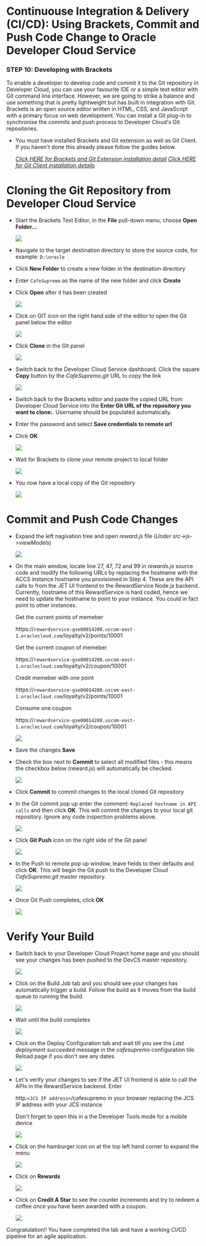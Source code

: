 

# Continuouse Integration & Delivery (CI/CD): Using Brackets, Commit and Push Code Change to Oracle Developer Cloud Service


### **STEP 10**: Developing with Brackets

To enable a developer to develop code and commit it to the Git repository in Developer Cloud, you can use your favourite IDE or a simple text editor with Git command line interface. However, we are going to strike a balance and use something that is pretty lightweight but has built in integration with Git. Brackets is an open source editor written in HTML, CSS, and JavaScript with a primary focus on web development. You can install a Git plug-in to synchronise the commits and push process to Developer Cloud's Git repositories.

- You must have installed Brackets and Git extension as well as Git Client. If you haven't done this already please follow the guides below.

  *[Click HERE for Brackets and Git Extension installation detail](BRACKETSinstall.md)*
  *[Click HERE for Git Client installation details](GITCLIENTinstall.md)*


# Cloning the Git Repository from Developer Cloud Service

- Start the Brackets Text Editor, in the **File** pull-down menu, choose **Open Folder...**

  ![](images/84.png)

- Navigate to the target destination directory to store the source code, for example: `D:\oracle`

- Click **New Folder** to create a new folder in the destination directory

- Enter `CafeSupremo` as the name of the new folder and click **Create**

- Click **Open** after it has been created

  ![](images/85.png)
  
- Click on GIT icon on the right hand side of the editor to open the Git panel below the editor

  ![](images/86.png)
  
- Click **Clone** in the Git panel

  ![](images/87.png)

- Switch back to the Developer Cloud Service dashboard. Click the square **Copy** button by the *CafeSupremo.git* URL to copy the link

  ![](images/88.png)
  
- Switch back to the Brackets editor and paste the copied URL from Developer Cloud Service into the **Enter Git URL of the repository you want to clone:**. Username should be populated automatically.

- Enter the password and select **Save credentials to remote url**

- Click **OK**

  ![](images/89.png)

- Wait for Brackets to clone your remote project to local folder

  ![](images/90.png)

- You now have a local copy of the Git repository

  ![](images/91.png)


# Commit and Push Code Changes

- Expand the left nagivation tree and open *reward.js* file (*Under src->js->viewModels*)

  ![](images/92.png)

- On the main window, locate line 27, 47, 72 and 99 in *rewards.js* source code and modify the following URLs by replacing the hostname with the ACCS instance hostname you provisioned in Step 4. These are the API calls to from the JET UI frontend to the RewardService Node.js backend. Currently, hostname of this RewardService is hard coded, hence we need to update the hostname to point to your instance.  You could in fact point to other instances.
  
  Get the current points of memeber
  
  https://`rewardservice-gse00014208.uscom-east-1.oraclecloud.com`/loyalty/v2/points/10001
  
  Get the current coupon of memeber
  
  https://`rewardservice-gse00014208.uscom-east-1.oraclecloud.com`/loyalty/v2/coupon/10001
  
  Credit memeber with one point
  
  https://`rewardservice-gse00014208.uscom-east-1.oraclecloud.com`/loyalty/v2/points/10001

  Consume one coupon
  
  https://`rewardservice-gse00014208.uscom-east-1.oraclecloud.com`/loyalty/v2/coupon/10001

  ![](images/93.png)

- Save the changes **Save**

- Check the box next to **Commit** to select all modified files - this means the checkbox below (reward.js) will automatically be checked.

  ![](images/94.png)
  
- Click **Commit** to commit changes to the local cloned Git repository

- In the Git commit pop up enter the comment: `Replaced hostname in API calls` and then click **OK**. This will commit the changes to your local git repository. Ignore any code inspection problems above.

  ![](images/95.png)

- Click **Git Push** icon on the right side of the Git panel

  ![](images/96.png)
  
- In the Push to remote pop up window, leave fields to their defaults and click **OK**. This will begin the Git push to the Developer Cloud *CafeSupremo.git* master repository.

  ![](images/97.png)
  
- Once Git Push completes, click **OK**

  ![](images/98.png)
  
  
  
# Verify Your Build

- Switch back to your Developer Cloud Project home page and you should see your changes has been pushed to the DevCS master repository.

  ![](images/99.png)

- Click on the Build Job tab and you should see your changes has automatically trigger a build. Follow the build as it moves from the build queue to running the build.

  ![](images/100.png)
  
- Wait until the build completes

  ![](images/101.png)
  
- Click on the Deploy Configuration tab and wait till you see the *Last deployment succeeded* message in the *cafesupremo* configuration tile. Reload page if you don't see any dates.

  ![](images/102.png)

- Let's verify your changes to see if the JET UI frontend is able to call the APIs in the RewardService backend. Enter

  http:`<JCS IP address>`/cafesupremo in your browser replacing the JCS IP address with your JCS instance
  
  Don't forget to open this in a the Developer Tools mode for a mobile device
  
  ![](images/77.png)
  
- Click on the hamburger icon on at the top left hand corner to expand the menu

  ![](images/77.png)
  
- Click on **Rewards**

  ![](images/74.png)
  
- Click on **Credit A Star** to see the counter increments and try to redeem a coffee once you have been awarded with a coupon.

  ![](images/75.png)
  



Congratulation!! You have completed the lab and have a working CI/CD pipeline for an agile application.
